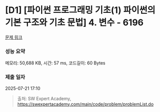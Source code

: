 # [D1] [파이썬 프로그래밍 기초(1) 파이썬의 기본 구조와 기초 문법] 4. 변수 - 6196 

[문제 링크](https://swexpertacademy.com/main/code/problem/problemDetail.do?contestProbId=AWcUn02K4a0DFAU4) 

### 성능 요약

메모리: 50,688 KB, 시간: 57 ms, 코드길이: 60 Bytes

### 제출 일자

2025-07-21 17:10



> 출처: SW Expert Academy, https://swexpertacademy.com/main/code/problem/problemList.do